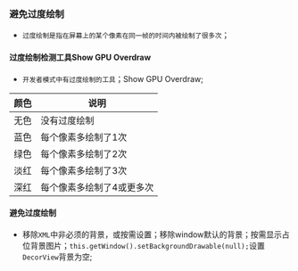 ### 避免过度绘制
+ `过度绘制是指在屏幕上的某个像素在同一帧的时间内被绘制了很多次`；
#### 过度绘制检测工具Show GPU Overdraw
+ `开发者模式中有过度绘制的工具`；Show GPU Overdraw;

|颜色|说明|
|------|------|
|无色|没有过度绘制|
|蓝色|每个像素多绘制了1次|
|绿色|每个像素多绘制了2次|
|淡红|每个像素多绘制了3次|
|深红|每个像素多绘制了4或更多次|

#### 避免过度绘制
+ 移除`XML`中非必须的背景，或按需设置；移除window默认的背景；按需显示占位背景图片；`this.getWindow().setBackgroundDrawable(null);`设置`DecorView`背景为空;
